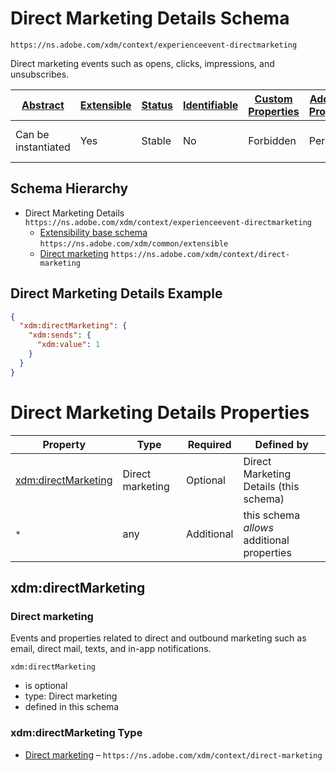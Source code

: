 
# Direct Marketing Details Schema

```
https://ns.adobe.com/xdm/context/experienceevent-directmarketing
```

Direct marketing events such as opens, clicks, impressions, and unsubscribes.

| [Abstract](../../../abstract.md) | [Extensible](../../../extensions.md) | [Status](../../../status.md) | [Identifiable](../../../id.md) | [Custom Properties](../../../extensions.md) | [Additional Properties](../../../extensions.md) | Defined In |
|----------------------------------|--------------------------------------|------------------------------|--------------------------------|---------------------------------------------|-------------------------------------------------|------------|
| Can be instantiated | Yes | Stable | No | Forbidden | Permitted | [mixins/experience-event/experienceevent-directmarketing.schema.json](mixins/experience-event/experienceevent-directmarketing.schema.json) |
## Schema Hierarchy

* Direct Marketing Details `https://ns.adobe.com/xdm/context/experienceevent-directmarketing`
  * [Extensibility base schema](../../datatypes/extensible.schema.md) `https://ns.adobe.com/xdm/common/extensible`
  * [Direct marketing](../../datatypes/direct-marketing.schema.md) `https://ns.adobe.com/xdm/context/direct-marketing`


## Direct Marketing Details Example
```json
{
  "xdm:directMarketing": {
    "xdm:sends": {
      "xdm:value": 1
    }
  }
}
```

# Direct Marketing Details Properties

| Property | Type | Required | Defined by |
|----------|------|----------|------------|
| [xdm:directMarketing](#xdmdirectmarketing) | Direct marketing | Optional | Direct Marketing Details (this schema) |
| `*` | any | Additional | this schema *allows* additional properties |

## xdm:directMarketing
### Direct marketing

Events and properties related to direct and outbound marketing such as email, direct mail, texts, and in-app notifications.

`xdm:directMarketing`
* is optional
* type: Direct marketing
* defined in this schema

### xdm:directMarketing Type


* [Direct marketing](../../datatypes/direct-marketing.schema.md) – `https://ns.adobe.com/xdm/context/direct-marketing`




